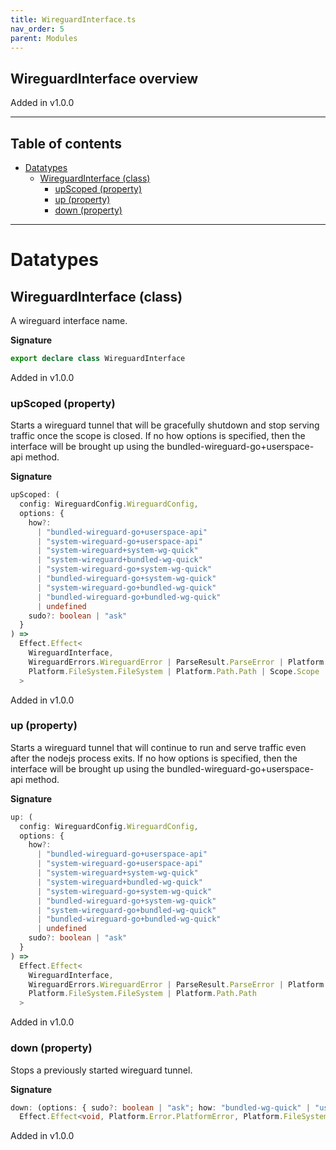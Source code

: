 ```yaml
---
title: WireguardInterface.ts
nav_order: 5
parent: Modules
---
```


## WireguardInterface overview

Added in v1.0.0

---

<h2 class="text-delta">Table of contents</h2>

- [Datatypes](#datatypes)
  - [WireguardInterface (class)](#wireguardinterface-class)
    - [upScoped (property)](#upscoped-property)
    - [up (property)](#up-property)
    - [down (property)](#down-property)

---

# Datatypes

## WireguardInterface (class)

A wireguard interface name.

**Signature**

```ts
export declare class WireguardInterface
```

Added in v1.0.0

### upScoped (property)

Starts a wireguard tunnel that will be gracefully shutdown and stop serving
traffic once the scope is closed. If no how options is specified, then the
interface will be brought up using the bundled-wireguard-go+userspace-api method.

**Signature**

```ts
upScoped: (
  config: WireguardConfig.WireguardConfig,
  options: {
    how?:
      | "bundled-wireguard-go+userspace-api"
      | "system-wireguard-go+userspace-api"
      | "system-wireguard+system-wg-quick"
      | "system-wireguard+bundled-wg-quick"
      | "system-wireguard-go+system-wg-quick"
      | "bundled-wireguard-go+system-wg-quick"
      | "system-wireguard-go+bundled-wg-quick"
      | "bundled-wireguard-go+bundled-wg-quick"
      | undefined
    sudo?: boolean | "ask"
  }
) =>
  Effect.Effect<
    WireguardInterface,
    WireguardErrors.WireguardError | ParseResult.ParseError | Platform.Error.PlatformError,
    Platform.FileSystem.FileSystem | Platform.Path.Path | Scope.Scope
  >
```

Added in v1.0.0

### up (property)

Starts a wireguard tunnel that will continue to run and serve traffic
even after the nodejs process exits. If no how options is specified, then the
interface will be brought up using the bundled-wireguard-go+userspace-api method.

**Signature**

```ts
up: (
  config: WireguardConfig.WireguardConfig,
  options: {
    how?:
      | "bundled-wireguard-go+userspace-api"
      | "system-wireguard-go+userspace-api"
      | "system-wireguard+system-wg-quick"
      | "system-wireguard+bundled-wg-quick"
      | "system-wireguard-go+system-wg-quick"
      | "bundled-wireguard-go+system-wg-quick"
      | "system-wireguard-go+bundled-wg-quick"
      | "bundled-wireguard-go+bundled-wg-quick"
      | undefined
    sudo?: boolean | "ask"
  }
) =>
  Effect.Effect<
    WireguardInterface,
    WireguardErrors.WireguardError | ParseResult.ParseError | Platform.Error.PlatformError,
    Platform.FileSystem.FileSystem | Platform.Path.Path
  >
```

Added in v1.0.0

### down (property)

Stops a previously started wireguard tunnel.

**Signature**

```ts
down: (options: { sudo?: boolean | "ask"; how: "bundled-wg-quick" | "userspace-api" | "system-wg-quick" }) =>
  Effect.Effect<void, Platform.Error.PlatformError, Platform.FileSystem.FileSystem>
```

Added in v1.0.0
